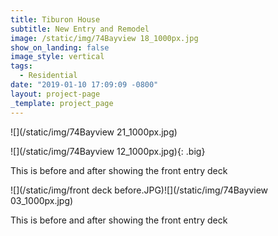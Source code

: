 ```yaml
---
title: Tiburon House
subtitle: New Entry and Remodel
image: /static/img/74Bayview 18_1000px.jpg
show_on_landing: false
image_style: vertical
tags:
  - Residential
date: "2019-01-10 17:09:09 -0800"
layout: project-page
_template: project_page
---
```


![](/static/img/74Bayview 21_1000px.jpg)

![](/static/img/74Bayview 12_1000px.jpg){: .big}

This is before and after showing the front entry deck

![](/static/img/front deck before.JPG)![](/static/img/74Bayview 03_1000px.jpg)

This is before and after showing the front entry deck
